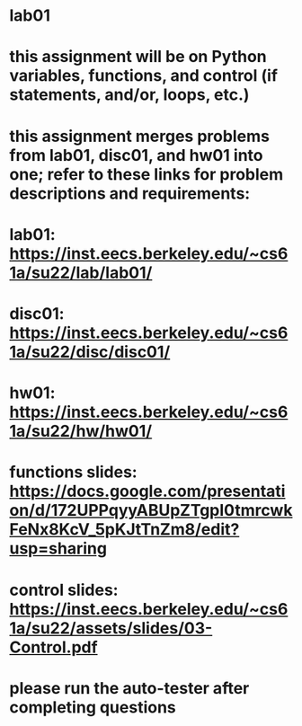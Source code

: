 # lab01
 
# this assignment will be on Python variables, functions, and control (if statements, and/or, loops, etc.)

# this assignment merges problems from lab01, disc01, and hw01 into one; refer to these links for problem descriptions and requirements:
# lab01: https://inst.eecs.berkeley.edu/~cs61a/su22/lab/lab01/
# disc01: https://inst.eecs.berkeley.edu/~cs61a/su22/disc/disc01/
# hw01: https://inst.eecs.berkeley.edu/~cs61a/su22/hw/hw01/

# functions slides: https://docs.google.com/presentation/d/172UPPqyyABUpZTgpI0tmrcwkFeNx8KcV_5pKJtTnZm8/edit?usp=sharing
# control slides: https://inst.eecs.berkeley.edu/~cs61a/su22/assets/slides/03-Control.pdf

# please run the auto-tester after completing questions
 

